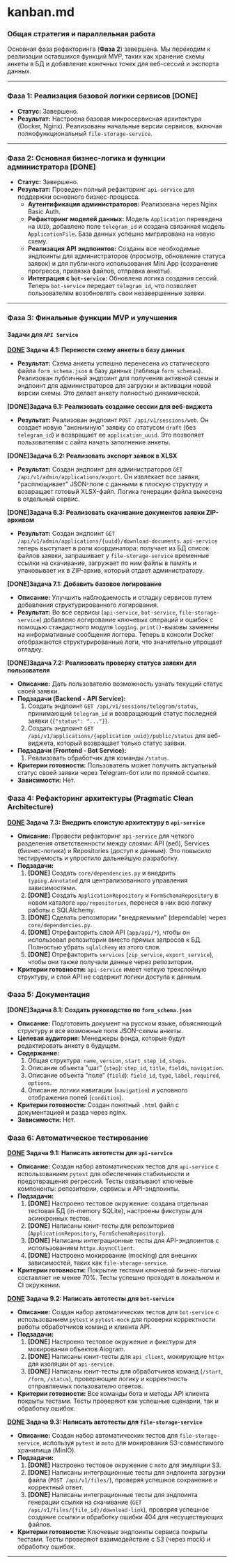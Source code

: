 # kanban.md
### **Общая стратегия и параллельная работа**

Основная фаза рефакторинга (**Фаза 2**) завершена. Мы переходим к реализации оставшихся функций MVP, таких как хранение схемы анкеты в БД и добавление конечных точек для веб-сессий и экспорта данных.

---
### **Фаза 1: Реализация базовой логики сервисов [DONE]**

*   **Статус:** Завершено.
*   **Результат:** Настроена базовая микросервисная архитектура (Docker, Nginx). Реализованы начальные версии сервисов, включая полнофункциональный `file-storage-service`.

---
### **Фаза 2: Основная бизнес-логика и функции администратора [DONE]**

*   **Статус:** Завершено.
*   **Результат:** Проведен полный рефакторинг `api-service` для поддержки основного бизнес-процесса.
    *   **Аутентификация администраторов:** Реализована через Nginx Basic Auth.
    *   **Рефакторинг моделей данных:** Модель `Application` переведена на `UUID`, добавлено поле `telegram_id` и создана связанная модель `ApplicationFile`. База данных успешно мигрирована на новую схему.
    *   **Реализация API эндпоинтов:** Созданы все необходимые эндпоинты для администраторов (просмотр, обновление статуса заявок) и для публичного использования Mini App (сохранение прогресса, привязка файлов, отправка анкеты).
    *   **Интеграция с `bot-service`:** Обновлена логика создания сессий. Теперь `bot-service` передает `telegram_id`, что позволяет пользователям возобновлять свои незавершенные заявки.

---
### **Фаза 3: Финальные функции MVP и улучшения**

#### **Задачи для `API Service`**

**[DONE](Epic) Задача 4.1: Перенести схему анкеты в базу данных**
*   **Результат:** Схема анкеты успешно перенесена из статического файла `form_schema.json` в базу данных (таблица `form_schemas`). Реализован публичный эндпоинт для получения активной схемы и эндпоинт для администраторов для загрузки и активации новой версии схемы. Это делает анкету полностью динамической.

**[DONE]Задача 6.1: Реализовать создание сессии для веб-виджета**
*   **Результат:** Реализован эндпоинт `POST /api/v1/sessions/web`. Он создает новую "анонимную" заявку со статусом `draft` (без `telegram_id`) и возвращает ее `application_uuid`. Это позволяет пользователям с сайта начать заполнение анкеты.

**[DONE]Задача 6.2: Реализовать экспорт заявок в XLSX**
*   **Результат:** Создан эндпоинт для администраторов `GET /api/v1/admin/applications/export`. Он извлекает все заявки, "расплющивает" JSON-поле с данными в плоскую структуру и возвращает готовый XLSX-файл. Логика генерации файла вынесена в отдельный сервис.

**[DONE]Задача 6.3: Реализовать скачивание документов заявки ZIP-архивом**
*   **Результат:** Создан эндпоинт `GET /api/v1/admin/applications/{uuid}/download-documents`. `api-service` теперь выступает в роли координатора: получает из БД список файлов заявки, запрашивает у `file-storage-service` временные ссылки на скачивание, загружает по ним файлы в память и упаковывает их в ZIP-архив, который отдает администратору.

**[DONE]Задача 7.1: Добавить базовое логирование**
*   **Описание:** Улучшить наблюдаемость и отладку сервисов путем добавления структурированного логирования.
*   **Результат:** Во все сервисы (`api-service`, `bot-service`, `file-storage-service`) добавлено логирование ключевых операций и ошибок с помощью стандартного модуля `logging`. `print()`-вызовы заменены на информативные сообщения логгера. Теперь в консоли Docker отображаются структурированные логи, что значительно упрощает отладку.

**[DONE]Задача 7.2: Реализовать проверку статуса заявки для пользователя**
*   **Описание:** Дать пользователю возможность узнать текущий статус своей заявки.
*   **Подзадачи (Backend - API Service):**
    1.  Создать эндпоинт `GET /api/v1/sessions/telegram/status`, принимающий `telegram_id` и возвращающий статус последней заявки (`{"status": "..."}`).
    2.  Создать эндпоинт `GET /api/v1/applications/{application_uuid}/public/status` для веб-виджета, который возвращает только статус заявки.
*   **Подзадачи (Frontend - Bot Service):**
    1.  Реализовать обработчик для команды `/status`.
*   **Критерии готовности:** Пользователь может получить актуальный статус своей заявки через Telegram-бот или по прямой ссылке.
*   **Зависимости:** Нет.

### **Фаза 4: Рефакторинг архитектуры (Pragmatic Clean Architecture)**

**[DONE](Epic) Задача 7.3: Внедрить слоистую архитектуру в `api-service`**
*   **Описание:** Провести рефакторинг `api-service` для четкого разделения ответственности между слоями: API (веб), Services (бизнес-логика) и Repositories (доступ к данным). Это повысило тестируемость и упростило дальнейшую разработку.
*   **Подзадачи:**
    1.  **[DONE]** Создать `core/dependencies.py` и внедрить `typing.Annotated` для централизованного управления зависимостями.
    2.  **[DONE]** Создать `ApplicationRepository` и `FormSchemaRepository` в новом каталоге `app/repositories`, перенеся в них всю логику работы с SQLAlchemy.
    3.  **[DONE]** Сделать репозитории "внедряемыми" (dependable) через `core/dependencies.py`.
    4.  **[DONE]** Отрефакторить слой API (`app/api/*`), чтобы он использовал репозитории вместо прямых запросов к БД. Полностью убрать `sqlalchemy` из этого слоя.
    5.  **[DONE]** Отрефакторить `services` (`zip_service`, `export_service`), чтобы они также получали данные через репозитории.
*   **Критерии готовности:** `api-service` имеет четкую трехслойную структуру, и слой API не содержит логики доступа к данным.

### **Фаза 5: Документация**

**[DONE]Задача 8.1: Создать руководство по `form_schema.json`**
*   **Описание:** Подготовить документ на русском языке, объясняющий структуру и все возможные поля JSON-схемы анкеты.
*   **Целевая аудитория:** Менеджеры фонда, которые будут редактировать анкету в будущем.
*   **Содержание:**
    1.  Общая структура: `name`, `version`, `start_step_id`, `steps`.
    2.  Описание объекта "шаг" (`step`): `step_id`, `title`, `fields`, `navigation`.
    3.  Описание объекта "поле" (`field`): `field_id`, `type`, `label`, `required`, `options`.
    4.  Описание логики навигации (`navigation`) и условного отображения полей (`condition`).
*   **Критерии готовности:** Создан понятный `.html` файл с документацией и разда через nginx.
*   **Зависимости:** Нет.

### **Фаза 6: Автоматическое тестирование**

**[DONE](Epic) Задача 9.1: Написать автотесты для `api-service`**
*   **Описание:** Создан набор автоматических тестов для `api-service` с использованием `pytest` для обеспечения стабильности и предотвращения регрессий. Тесты охватывают ключевые компоненты: репозитории, сервисы и API-эндпоинты.
*   **Подзадачи:**
    1.  **[DONE]** Настроено тестовое окружение: создана отдельная тестовая БД (in-memory SQLite), настроены фикстуры для асинхронных тестов.
    2.  **[DONE]** Написаны юнит-тесты для репозиториев (`ApplicationRepository`, `FormSchemaRepository`).
    3.  **[DONE]** Написаны интеграционные тесты для API-эндпоинтов с использованием `httpx.AsyncClient`.
    4.  **[DONE]** Настроено мокирование (mocking) для внешних зависимостей, таких как `file-storage-service`.
*   **Критерии готовности:** Покрытие тестами ключевой бизнес-логики составляет не менее 70%. Тесты успешно проходят в локальном и CI окружении.

**[DONE](Epic) Задача 9.2: Написать автотесты для `bot-service`**
*   **Описание:** Создан набор автоматических тестов для `bot-service` с использованием `pytest` и `pytest-mock` для проверки корректности работы обработчиков команд и клиента API.
*   **Подзадачи:**
    1.  **[DONE]** Настроено тестовое окружение и фикстуры для мокирования объектов Aiogram.
    2.  **[DONE]** Написаны юнит-тесты для `api_client`, мокирующие `httpx` для изоляции от `api-service`.
    3.  **[DONE]** Написаны юнит-тесты для обработчиков команд (`/start`, `/form`, `/status`), проверяющие логику и корректность отправляемых пользователю ответов.
*   **Критерии готовности:** Все команды бота и методы API клиента покрыты тестами. Тесты проверяют как успешные сценарии, так и обработку ошибок.

**[DONE](Epic) Задача 9.3: Написать автотесты для `file-storage-service`**
*   **Описание:** Создан набор автоматических тестов для `file-storage-service`, используя `pytest` и `moto` для мокирования S3-совместимого хранилища (MinIO).
*   **Подзадачи:**
    1.  **[DONE]** Настроено тестовое окружение с `moto` для эмуляции S3.
    2.  **[DONE]** Написаны интеграционные тесты для эндпоинта загрузки файла (`POST /api/v1/files/`), проверяя успешное сохранение и корректный ответ.
    3.  **[DONE]** Написаны интеграционные тесты для эндпоинта генерации ссылки на скачивание (`GET /api/v1/files/{file_id}/download-link`), проверяя успешное создание ссылки и обработку ошибки 404 для несуществующих файлов.
*   **Критерии готовности:** Ключевые эндпоинты сервиса покрыты тестами. Тесты проверяют взаимодействие с S3 (через mock) и обработку ошибок.

---


